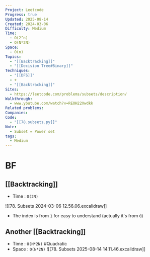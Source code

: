 ```yaml
---
Project: Leetcode
Progress: true
Updated: 2025-08-14
Created: 2024-03-06
Difficulty: Medium
Time:
  - O(2^n)
  - O(N*2N)
Space:
  - O(n)
Topics:
  - "[[Backtracking]]"
  - "[[Decision Tree#Binary]]"
Techniques:
  - "[[DFS]]"
  - +
  - "[[Backtracking]]"
Sites:
  - https://leetcode.com/problems/subsets/description/
Walkthrough:
  - www.youtube.com/watch?v=REOH22Xwdkk
Related problems: 
Companies: 
Code:
  - "[[78.subsets.py]]"
Note:
  - Subset = Power set
tags:
  - Medium
---
```


# BF
## [[Backtracking]]
- Time : `O(2N)`

![[78. Subsets 2024-03-06 12.56.06.excalidraw]]

- The index is from `1` for easy to understand (actually it's from `0`)



## Another [[Backtracking]]
- Time : `O(N*2N)` #Quadratic
- Space : `O(N*2N)`
![[78. Subsets 2025-08-14 14.11.46.excalidraw]]